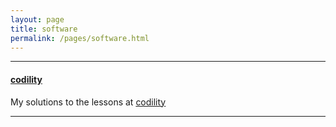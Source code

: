 ```yaml
---
layout: page
title: software
permalink: /pages/software.html
---
```


---

#### <a name="codility"></a>[codility](https://github.com/markhary/codility/)

My solutions to the lessons at [codility](https://app.codility.com)

---
